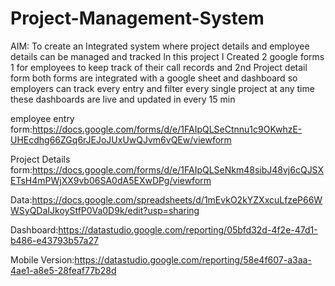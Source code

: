 
# Project-Management-System
AIM: To create an Integrated system where project details and employee details can be managed and tracked
In this project I Created 2 google forms 1 for employees to keep track of their call records and 2nd Project detail form both forms are integrated with a google sheet and dashboard so employers can track every entry and filter every single project at any time these dashboards are live and updated in every 15 min



employee entry form:https://docs.google.com/forms/d/e/1FAIpQLSeCtnnu1c9OKwhzE-UHEcdhg66ZGq6rJEJoJUxUwQJvm6vQEw/viewform


Project Details form:https://docs.google.com/forms/d/e/1FAIpQLSeNkm48sibJ48vj6cQJSXETsH4mPWjXX9vb06SA0dA5EXwDPg/viewform


Data:https://docs.google.com/spreadsheets/d/1mEvkO2kYZXxcuLfzeP66WWSyQDaIJkoyStfP0Va0D9k/edit?usp=sharing


Dashboard:https://datastudio.google.com/reporting/05bfd32d-4f2e-47d1-b486-e43793b57a27


Mobile Version:https://datastudio.google.com/reporting/58e4f607-a3aa-4ae1-a8e5-28feaf77b28d
